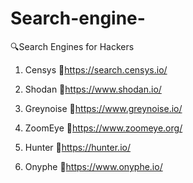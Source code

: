 # Search-engine-


🔍Search Engines for Hackers

1. Censys
🔗https://search.censys.io/

2. Shodan
🔗https://www.shodan.io/

3. Greynoise
🔗https://www.greynoise.io/

4. ZoomEye
🔗https://www.zoomeye.org/

5. Hunter
🔗https://hunter.io/

6. Onyphe
🔗https://www.onyphe.io/
